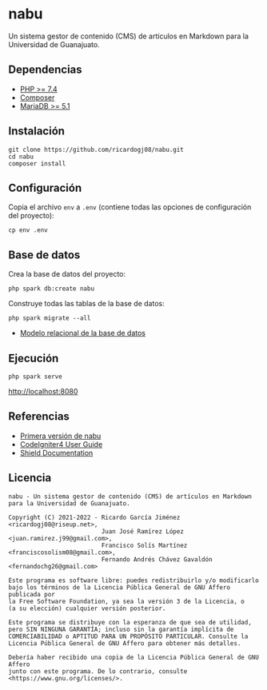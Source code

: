 # nabu

Un sistema gestor de contenido (CMS) de artículos en Markdown para la Universidad de Guanajuato.

## Dependencias

* [PHP >= 7.4](https://www.php.net/)
* [Composer](https://getcomposer.org/)
* [MariaDB >= 5.1](https://mariadb.org/)

## Instalación

    git clone https://github.com/ricardogj08/nabu.git
    cd nabu
    composer install

## Configuración

Copia el archivo `env` a `.env` (contiene todas las opciones de configuración del proyecto):

    cp env .env

## Base de datos

Crea la base de datos del proyecto:

    php spark db:create nabu

Construye todas las tablas de la base de datos:

    php spark migrate --all

* [Modelo relacional de la base de datos](https://drive.google.com/file/d/1ObBiFhC8VmIiILmaJ64crW2BtZin29bw/view?usp=sharing)

## Ejecución

    php spark serve

<http://localhost:8080>

## Referencias

* [Primera versión de nabu](https://git.disroot.org/ricardogj08/nabu)
* [CodeIgniter4 User Guide](https://codeigniter4.github.io/userguide/)
* [Shield Documentation](https://github.com/codeigniter4/shield/blob/develop/docs/index.md)

## Licencia

    nabu - Un sistema gestor de contenido (CMS) de artículos en Markdown para la Universidad de Guanajuato.

    Copyright (C) 2021-2022 - Ricardo García Jiménez <ricardogj08@riseup.net>,
                              Juan José Ramírez López <juan.ramirez.j99@gmail.com>,
                              Francisco Solís Martínez <franciscosolism08@gmail.com>,
                              Fernando Andrés Chávez Gavaldón <fernandochg26@gmail.com>

    Este programa es software libre: puedes redistribuirlo y/o modificarlo
    bajo los términos de la Licencia Pública General de GNU Affero publicada por
    la Free Software Foundation, ya sea la versión 3 de la Licencia, o
    (a su elección) cualquier versión posterior.

    Este programa se distribuye con la esperanza de que sea de utilidad,
    pero SIN NINGUNA GARANTÍA; incluso sin la garantía implícita de
    COMERCIABILIDAD o APTITUD PARA UN PROPÓSITO PARTICULAR. Consulte la
    Licencia Pública General de GNU Affero para obtener más detalles.

    Debería haber recibido una copia de la Licencia Pública General de GNU Affero
    junto con este programa. De lo contrario, consulte <https://www.gnu.org/licenses/>.
